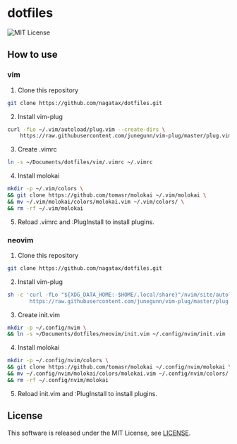 # dotfiles

![MIT License](https://img.shields.io/badge/license-MIT-blue.svg?style=flat)

## How to use

### vim

1. Clone this repository

```bash
git clone https://github.com/nagatax/dotfiles.git
```

2. Install vim-plug

```bash
curl -fLo ~/.vim/autoload/plug.vim --create-dirs \
    https://raw.githubusercontent.com/junegunn/vim-plug/master/plug.vim
```

3. Create .vimrc

```bash
ln -s ~/Documents/dotfiles/vim/.vimrc ~/.vimrc
```

4. Install molokai

```bash
mkdir -p ~/.vim/colors \
&& git clone https://github.com/tomasr/molokai ~/.vim/molokai \
&& mv ~/.vim/molokai/colors/molokai.vim ~/.vim/colors/ \
&& rm -rf ~/.vim/molokai
```

5. Reload .vimrc and :PlugInstall to install plugins.

### neovim

1. Clone this repository

```bash
git clone https://github.com/nagatax/dotfiles.git
```

2. Install vim-plug

```bash
sh -c 'curl -fLo "${XDG_DATA_HOME:-$HOME/.local/share}"/nvim/site/autoload/plug.vim --create-dirs \
       https://raw.githubusercontent.com/junegunn/vim-plug/master/plug.vim'
```

3. Create init.vim

```bash
mkdir -p ~/.config/nvim \
&& ln -s ~/Documents/dotfiles/neovim/init.vim ~/.config/nvim/init.vim
```

4. Install molokai

```bash
mkdir -p ~/.config/nvim/colors \
&& git clone https://github.com/tomasr/molokai ~/.config/nvim/molokai \
&& mv ~/.config/nvim/molokai/colors/molokai.vim ~/.config/nvim/colors/ \
&& rm -rf ~/.config/nvim/molokai
```

5. Reload init.vim and :PlugInstall to install plugins.

## License

This software is released under the MIT License, see [LICENSE](https://github.com/nagatax/dotfiles/blob/master/LICENSE).
